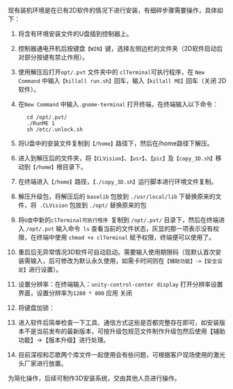现有装机环境是在已有2D软件的情况下进行安装，有细碎步骤需要操作，具体如下：

1.	将含有环境安装文件的U盘插到控制器上。

2.	控制器通电开机后按键盘`【WIN】`键，选择左侧边栏的文件夹（2D软件启动后对部分按键有禁止作用）。


3.	使用解压后打开`opt/.pvt` 文件夹中的 `clTerminal`可执行程序，在 `New Command`  中输入`【killall run.sh】`回车，输入`【killall ME】`回车（关闭 2D 软件）。

4.	在`New Command` 中输入`.gnome-terminal` 打开终端，在终端输入以下命令：

```shell
      cd /opt/.pvt/
      ./RunME 1
      sh /etc/.unlock.sh
```
5.	将U盘中的安装文件复制到`【/home】`路径下，然后在/home路径下解压。

6.	进入到解压后的文件夹，将`【CLVision】`、`【usr】`、`【pic】`及`【copy_3D.sh】`移动到`【/home】`根目录下。

7.	在终端进入`【/home】`路径，`【./copy_3D.sh】`运行脚本进行环境文件复制。

8.	解压升级包，将解压后的 `baselib` 包放到 `./usr/local/lib` 下替换原来的文件，将` .CLVision` 包放到 `./opt/` 替换原来的包

9.	将`U盘`中新的`clTerminal可执行程序 `复制到 `/opt/.pvt/` 目录下，然后在终端进入 `/opt/.pvt` 输入命令` ls` 查看当前的文件状态，灰显的那一项表示没有权限，在终端中使用 `chmod +x clTerminal` 赋予权限，终端便可以使用了。

10.	重启后无异常情况3D软件可自动启动。需要输入使用期限码（现默认首次安装需输入，后可修改为默认永久使用，如需卡时间则在`【辅助功能】->【安全设定】`进行设置）。

11.	设置分辨率：在终端输入：`unity-control-center display`  打开分辨率设置界面，设置分辨率为`1280 * 800` 应用 关闭

12.	将键盘加锁：

13.	进入软件后简单检查一下工具、通信方式这些是否都完整存在即可，如安装版本不是当前发布的最新版本，可按升级包规范文件制作升级包然后使用【辅助功能】->【版本升级】进行处理。

14.	目前深视和芯歌两个库文件一起使用会有些问题，可根据客户现场使用的激光头厂家进行放置。

为简化操作，后续可制作3D安装系统，交由其他人员进行操作。
